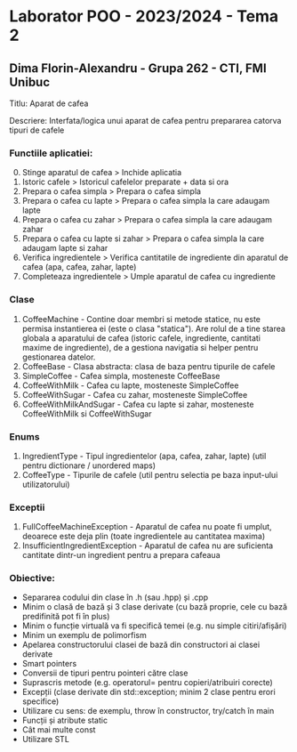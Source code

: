 # Laborator POO - 2023/2024 - Tema 2
## Dima Florin-Alexandru - Grupa 262 - CTI, FMI Unibuc

Titlu: Aparat de cafea

Descriere: Interfata/logica unui aparat de cafea pentru prepararea catorva tipuri de cafele

### Functiile aplicatiei:
0. Stinge aparatul de cafea > Inchide aplicatia
1. Istoric cafele > Istoricul cafelelor preparate + data si ora
2. Prepara o cafea simpla > Prepara o cafea simpla
3. Prepara o cafea cu lapte > Prepara o cafea simpla la care adaugam lapte
4. Prepara o cafea cu zahar > Prepara o cafea simpla la care adaugam zahar
5. Prepara o cafea cu lapte si zahar > Prepara o cafea simpla la care adaugam lapte si zahar
6. Verifica ingredientele > Verifica cantitatile de ingrediente din aparatul de cafea (apa, cafea, zahar, lapte)
7. Completeaza ingredientele > Umple aparatul de cafea cu ingrediente

### Clase
1. CoffeeMachine - Contine doar membri si metode statice, nu este permisa instantierea ei (este o clasa "statica"). Are rolul de a tine starea globala a aparatului de cafea (istoric cafele, ingrediente, cantitati maxime de ingrediente), de a gestiona navigatia si helper pentru gestionarea datelor.
2. CoffeeBase - Clasa abstracta: clasa de baza pentru tipurile de cafele
3. SimpleCoffee - Cafea simpla, mosteneste CoffeeBase
4. CoffeeWithMilk - Cafea cu lapte, mosteneste SimpleCoffee
5. CoffeeWithSugar - Cafea cu zahar, mosteneste SimpleCoffee
6. CoffeeWithMilkAndSugar - Cafea cu lapte si zahar, mosteneste CoffeeWithMilk si CoffeeWithSugar

### Enums
1. IngredientType - Tipul ingredientelor (apa, cafea, zahar, lapte) (util pentru dictionare / unordered maps)
2. CoffeeType - Tipurile de cafele (util pentru selectia pe baza input-ului utilizatorului)

### Exceptii
1. FullCoffeeMachineException - Aparatul de cafea nu poate fi umplut, deoarece este deja plin (toate ingredientele au cantitatea maxima)
2. InsufficientIngredientException - Aparatul de cafea nu are suficienta cantitate dintr-un ingredient pentru a prepara cafeaua

### Obiective:
- Separarea codului din clase în .h (sau .hpp) și .cpp
- Minim o clasă de bază și 3 clase derivate (cu bază proprie, cele cu bază predifinită pot fi în plus)
- Minim o funcție virtuală va fi specifică temei (e.g. nu simple citiri/afișări)
- Minim un exemplu de polimorfism
- Apelarea constructorului clasei de bază din constructori ai clasei derivate
- Smart pointers
- Conversii de tipuri pentru pointeri către clase
- Suprascris metode (e.g. operatorul= pentru copieri/atribuiri corecte)
- Excepții (clase derivate din std::exception; minim 2 clase pentru erori specifice)
- Utilizare cu sens: de exemplu, throw în constructor, try/catch în main
- Funcții și atribute static
- Cât mai multe const
- Utilizare STL
